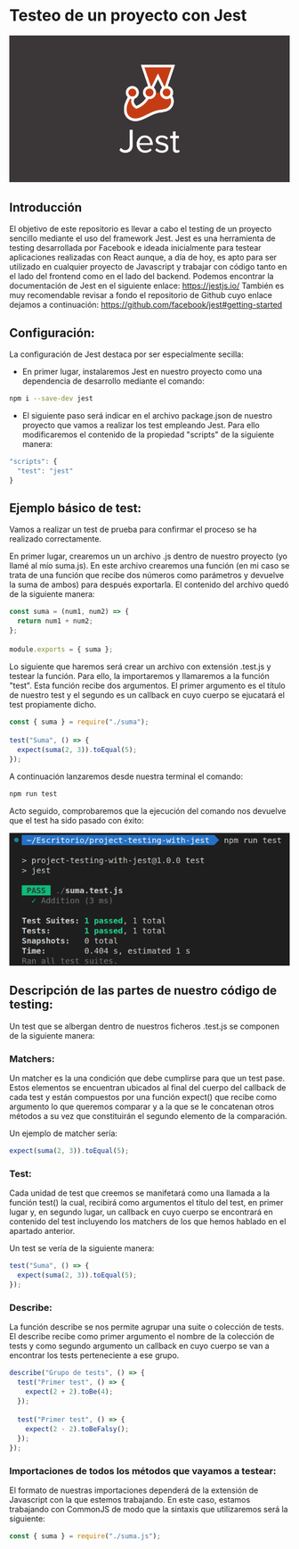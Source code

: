 # Testeo de un proyecto con Jest

<img src="./images/jest-image.png" alt="jest image" />

## Introducción

El objetivo de este repositorio es llevar a cabo el testing de un proyecto sencillo mediante el uso del framework Jest.
Jest es una herramienta de testing desarrollada por Facebook e ideada inicialmente para testear aplicaciones realizadas con React aunque, a día de hoy, es apto para ser utilizado en cualquier proyecto de Javascript y trabajar con código tanto en el lado del frontend como en el lado del backend.
Podemos encontrar la documentación de Jest en el siguiente enlace: https://jestjs.io/
También es muy recomendable revisar a fondo el repositorio de Github cuyo enlace dejamos a continuación: https://github.com/facebook/jest#getting-started

## Configuración:

La configuración de Jest destaca por ser especialmente secilla:

- En primer lugar, instalaremos Jest en nuestro proyecto como una dependencia de desarrollo mediante el comando:

```sh
npm i --save-dev jest
```

- El siguiente paso será indicar en el archivo package.json de nuestro proyecto que vamos a realizar los test empleando Jest. Para ello modificaremos el contenido de la propiedad "scripts" de la siguiente manera:

```js
"scripts": {
  "test": "jest"
}
```

## Ejemplo básico de test:

Vamos a realizar un test de prueba para confirmar el proceso se ha realizado correctamente.

En primer lugar, crearemos un un archivo .js dentro de nuestro proyecto (yo llamé al mío suma.js). En este archivo crearemos una función (en mi caso se trata de una función que recibe dos números como parámetros y devuelve la suma de ambos) para después exportarla. El contenido del archivo quedó de la siguiente manera:

```js
const suma = (num1, num2) => {
  return num1 + num2;
};

module.exports = { suma };
```

Lo siguiente que haremos será crear un archivo con extensión .test.js y testear la función. Para ello, la importaremos y llamaremos a la función "test". Esta función recibe dos argumentos. El primer argumento es el título de nuestro test y el segundo es un callback en cuyo cuerpo se ejucatará el test propiamente dicho.

```js
const { suma } = require("./suma");

test("Suma", () => {
  expect(suma(2, 3)).toEqual(5);
});
```

A continuación lanzaremos desde nuestra terminal el comando:

```sh
npm run test
```

Acto seguido, comprobaremos que la ejecución del comando nos devuelve que el test ha sido pasado con éxito:

<img src="./images/first-test-result.png" alt="first test result" />

## Descripción de las partes de nuestro código de testing:

Un test que se albergan dentro de nuestros ficheros .test.js se componen de la siguiente manera:

### Matchers:

Un matcher es la una condición que debe cumplirse para que un test pase. Estos elementos se encuentran ubicados al final del cuerpo del callback de cada test y están compuestos por una función expect() que recibe como argumento lo que queremos comparar y a la que se le concatenan otros métodos a su vez que constituirán el segundo elemento de la comparación.

Un ejemplo de matcher sería:

```js
expect(suma(2, 3)).toEqual(5);
```

### Test:

Cada unidad de test que creemos se manifetará como una llamada a la función test() la cual, recibirá como argumentos el título del test, en primer lugar y, en segundo lugar, un callback en cuyo cuerpo se encontrará en contenido del test incluyendo los matchers de los que hemos hablado en el apartado anterior.

Un test se vería de la siguiente manera:

```js
test("Suma", () => {
  expect(suma(2, 3)).toEqual(5);
});
```

### Describe:

La función describe se nos permite agrupar una suite o colección de tests. El describe recibe como primer argumento el nombre de la colección de tests y como segundo argumento un callback en cuyo cuerpo se van a encontrar los tests perteneciente a ese grupo.

```js
describe("Grupo de tests", () => {
  test("Primer test", () => {
    expect(2 + 2).toBe(4);
  });

  test("Primer test", () => {
    expect(2 - 2).toBeFalsy();
  });
});
```

### Importaciones de todos los métodos que vayamos a testear:

El formato de nuestras importaciones dependerá de la extensión de Javascript con la que estemos trabajando. En este caso, estamos trabajando con CommonJS de modo que la sintaxis que utilizaremos será la siguiente:

```js
const { suma } = require("./suma.js");
```
